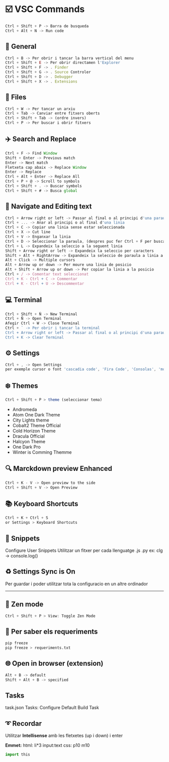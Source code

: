 # :ballot_box_with_check: VSC Commands

```javascript
Ctrl + Shift + P -> Barra de busqueda
Ctrl + Alt + N -> Run code
```

## :art: General

```javascript
Ctrl + B -> Per obrir i tancar la barra vertical del menu
Ctrl + Shift + E -> Per obrir directamen l'Explorer
Ctrl + Shift + F -> . Finder
Ctrl + Shift + G -> . Source Controler
Ctrl + Shift + D -> . Debugger
Ctrl + Shift + X -> . Extensions
```

## :file_folder: Files

```javascript
Ctrl + W -> Per tancar un arxiu
Ctrl + Tab -> Canviar entre fitxers oberts
Ctrl + Shift + Tab -> (ordre invers)
Ctrl + P -> Per buscar i obrir fitxers
```

## :airplane: Search and Replace

```javascript
Ctrl + F -> Find Window
Shift + Enter -> Previous match
Enter -> Next match
Fletxeta cap abaix -> Replace Window
Enter -> Replace
Ctrl + Alt + Enter -> Replace All
Ctrl + P + @ -> Scroll to symbols
Ctrl + Shift + . -> Buscar symbols
Ctrl + Shift + # -> Busca global
```

## :bookmark_tabs: Navigate and Editing text

```javascript
Ctrl + Arrow right or left -> Passar al final o al principi d'una paraula
Ctrl + ... -> Anar al principi o al final d'una linia
Ctrl + C -> Copiar una linia sense estar seleccionada
Ctrl + X -> Cut line
Ctrl + V -> Enganxar la linia
Ctrl + D -> Seleccionar la paraula, (despres puc fer Ctrl + F per buscar o Ctrl + C per copiar)
Ctrl + L -> Expandeix la seleccio a la seguent linia
Shift + Arrow right or left -> Expandeix la seleccio per caracters
Shift + Alt + RightArrow -> Expandeix la seleccio de paraula a linia a paragraf a tot
Alt + Click -> Multiple cursors
Alt + Arrow up or down -> Per moure una linia de posicio
Alt + Shift + Arrow up or down -> Per copiar la linia a la posicio
Ctrl + / -> Comentar text seleccionat
Ctrl + K - Ctrl + C -> Commentar
Ctrl + K - Ctrl + U -> Descommentar
```

## :computer: Terminal

```javascript
Ctrl + Shift + Ñ -> New Terminal
Ctrl + Ñ -> Open Terminal
Afegir Ctrl + W -> Close Terminal
Ctrl + ` -> Per obrir i tancar la terminal
Ctrl + Arrow right or left -> Passar al final o al principi d'una paraula
Ctrl + K -> Clear Terminal
```

## :gear: Settings

```javascript
Ctrl + , -> Open Settings
per exemple cursor o font 'cascadia code', 'Fira Code', 'Consolas', 'monospace'
```

## :snowflake: Themes

```javascript
Ctrl + Shift + P > theme (seleccionar tema)
```

* Andromeda
* Atom One Dark Theme
* City Lights theme
* Cobalt2 Theme Official
* Cold Horizon Theme
* Dracula Official
* Halcyon Theme
* One Dark Pro
* Winter is Comming Themme

## :mag: Marckdown preview Enhanced

```javascript
Ctrl + K - V -> Open preview to the side
Ctrl + Shift + V -> Open Preview
```

## :books: Keyboard Shortcuts

```javascript
Ctrl + K + Ctrl + S
or Settings > Keyboard Shortcuts
```

## :gem: Snippets

Configure User Snippets
Utilitzar un fitxer per cada llenguatge .js .py
ex: clg -> console.log()

## :recycle: Settings Sync is On

Per guardar i poder utilitzar tota la configuracio en un altre ordinador

----

## :dvd: Zen mode

```javascript
Ctrl + Shift + P > View: Toggle Zen Mode
```

## :memo: Per saber els requeriments

```bash
pip freeze
pip freeze > requeriments.txt
```

## :globe_with_meridians: Open in browser (extension)

```python
Alt + B -> default
Shift + Alt + B -> specified
```

## Tasks

task.json
Tasks: Configure Default Build Task

## :curly_loop: Recordar

Utilitzar **Intellisense** amb les fletxetes (up i down) i enter

**Emmet:**
html: li*3 input:text
css: p10 m10

```python
import this
```
